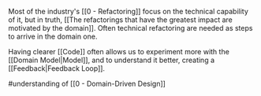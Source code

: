 Most of the industry's [[0 - Refactoring]] focus on the technical capability of it, but in truth, [[The refactorings that have the greatest impact are motivated by the domain]]. Often technical refactoring are needed as steps to arrive in the domain one.

Having clearer [[Code]] often allows us to experiment more with the [[Domain Model|Model]], and to understand it better, creating a [[Feedback|Feedback Loop]]. 

#understanding of [[0 - Domain-Driven Design]]